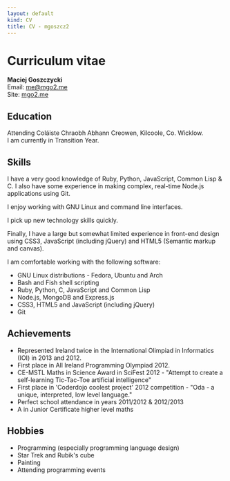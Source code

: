 ```yaml
---
layout: default
kind: CV
title: CV - mgoszcz2
---
```


# Curriculum vitae

__Maciej Goszczycki__<br>
Email: me@mgo2.me<br>
Site: [mgo2.me](http://mgo2.me)

## Education

Attending Coláiste Chraobh Abhann
Creowen, Kilcoole, Co. Wicklow.<br>
I am currently in Transition Year.

## Skills

I have a very good knowledge of Ruby, Python, JavaScript, Common Lisp & C. I also have some
experience in making complex, real-time Node.js applications using Git.

I enjoy working with GNU Linux and command line interfaces.

I pick up new technology skills quickly.

Finally, I have a large but somewhat limited experience in front-end design using CSS3,
JavaScript (including jQuery) and HTML5 (Semantic markup and canvas).

I am comfortable working with the following software:

* GNU Linux distributions - Fedora, Ubuntu and Arch
* Bash and Fish shell scripting
* Ruby, Python, C, JavaScript and Common Lisp
* Node.js, MongoDB and Express.js
* CSS3, HTML5 and JavaScript (including jQuery)
* Git

## Achievements

* Represented Ireland twice in the International Olimpiad in Informatics (IOI) in 2013 and 2012.
* First place in All Ireland Programming Olympiad 2012.
* CE-MSTL Maths in Science Award in SciFest 2012 - "Attempt to create a self-learning Tic-Tac-Toe artificial intelligence"
* First place in 'Coderdojo coolest project' 2012 competition - "Oda - a unique, interpreted, low level language."
* Perfect school attendance in years 2011/2012 & 2012/2013
* A in Junior Certificate higher level maths

## Hobbies

* Programming (especially programming language design)
* Star Trek and Rubik's cube
* Painting
* Attending programming events
